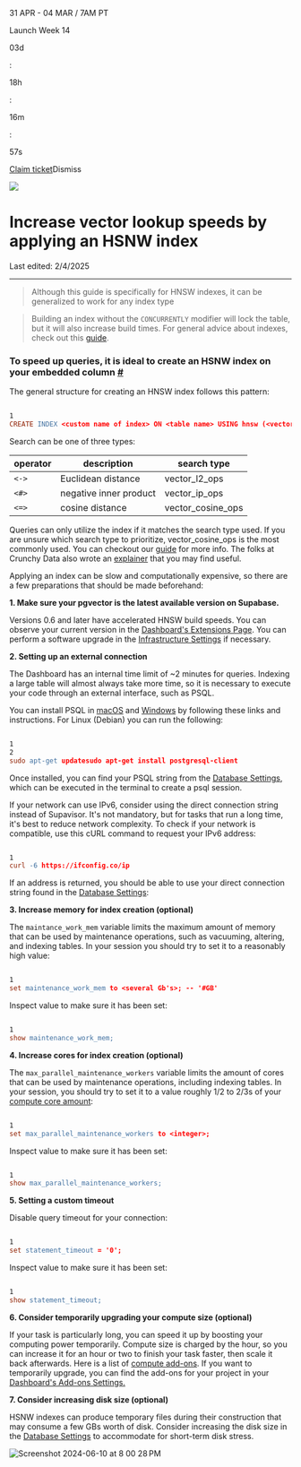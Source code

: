 31 APR - 04 MAR / 7AM PT

Launch Week 14

03d

:

18h

:

16m

:

57s

[Claim ticket](https://supabase.com/launch-week)Dismiss

![](https://supabase.com/docs/_next/image?url=%2Fdocs%2Fimg%2Flaunchweek%2F14%2Fpromo-banner-bg.png&w=3840&q=100&dpl=dpl_9WgBm3X43HXGqPuPh4vSvQgRaZyZ)

# Increase vector lookup speeds by applying an HSNW index

Last edited: 2/4/2025

* * *

> Although this guide is specifically for HNSW indexes, it can be generalized to work for any index type

> Building an index without the `CONCURRENTLY` modifier will lock the table, but it will also increase build times. For general advice about indexes, check out this [guide](https://github.com/orgs/supabase/discussions/22449).

### **To speed up queries, it is ideal to create an HSNW index on your embedded column** [\#](https://supabase.com/docs/guides/troubleshooting/increase-vector-lookup-speeds-by-applying-an-hsnw-index-ohLHUM\#to-speed-up-queries-it-is-ideal-to-create-an-hsnw-index-on-your-embedded-column)

The general structure for creating an HNSW index follows this pattern:

```flex

1
CREATE INDEX <custom name of index> ON <table name> USING hnsw (<vectorized column> <search type>);
```

Search can be one of three types:

| operator | description | search type |
| --- | --- | --- |
| `<->` | Euclidean distance | vector\_l2\_ops |
| `<#>` | negative inner product | vector\_ip\_ops |
| `<=>` | cosine distance | vector\_cosine\_ops |

Queries can only utilize the index if it matches the search type used. If you are unsure which search type to prioritize, vector\_cosine\_ops is the most commonly used. You can checkout our [guide](https://supabase.com/docs/guides/ai/vector-indexes/hnsw-indexes) for more info. The folks at Crunchy Data also wrote an [explainer](https://www.crunchydata.com/blog/hnsw-indexes-with-postgres-and-pgvector) that you may find useful.

Applying an index can be slow and computationally expensive, so there are a few preparations that should be made beforehand:

**1\. Make sure your pgvector is the latest available version on Supabase.**

Versions 0.6 and later have accelerated HNSW build speeds. You can observe your current version in the [Dashboard's Extensions Page](https://supabase.com/dashboard/project/_/database/extensions). You can perform a software upgrade in the [Infrastructure Settings](https://supabase.com/dashboard/project/_/settings/infrastructure) if necessary.

**2\. Setting up an external connection**

The Dashboard has an internal time limit of ~2 minutes for queries. Indexing a large table will almost always take more time, so it is necessary to execute your code through an external interface, such as PSQL.

You can install PSQL in [macOS](https://stackoverflow.com/a/49689589/2188186) and [Windows](https://www.postgresql.org/download/windows/) by following these links and instructions.
For Linux (Debian) you can run the following:

```flex

1
2
sudo apt-get updatesudo apt-get install postgresql-client
```

Once installed, you can find your PSQL string from the [Database Settings](https://supabase.com/dashboard/project/_/settings/database), which can be executed in the terminal to create a psql session.

If your network can use IPv6, consider using the direct connection string instead of Supavisor. It's not mandatory, but for tasks that run a long time, it's best to reduce network complexity. To check if your network is compatible, use this cURL command to request your IPv6 address:

```flex

1
curl -6 https://ifconfig.co/ip
```

If an address is returned, you should be able to use your direct connection string found in the [Database Settings](https://supabase.com/dashboard/project/_/settings/database):

**3\. Increase memory for index creation (optional)**

The `maintance_work_mem` variable limits the maximum amount of memory that can be used by maintenance operations, such as vacuuming, altering, and indexing tables. In your session you should try to set it to a reasonably high value:

```flex

1
set maintenance_work_mem to <several Gb's>; -- '#GB'
```

Inspect value to make sure it has been set:

```flex

1
show maintenance_work_mem;
```

**4\. Increase cores for index creation (optional)**

The `max_parallel_maintenance_workers` variable limits the amount of cores that can be used by maintenance operations, including indexing tables. In your session, you should try to set it to a value roughly 1/2 to 2/3s of your [compute core amount](https://supabase.com/docs/guides/platform/compute-add-ons):

```flex

1
set max_parallel_maintenance_workers to <integer>;
```

Inspect value to make sure it has been set:

```flex

1
show max_parallel_maintenance_workers;
```

**5\. Setting a custom timeout**

Disable query timeout for your connection:

```flex

1
set statement_timeout = '0';
```

Inspect value to make sure it has been set:

```flex

1
show statement_timeout;
```

**6\. Consider temporarily upgrading your compute size (optional)**

If your task is particularly long, you can speed it up by boosting your computing power temporarily. Compute size is charged by the hour, so you can increase it for an hour or two to finish your task faster, then scale it back afterwards. Here is a list of [compute add-ons](https://supabase.com/docs/guides/platform/compute-add-ons). If you want to temporarily upgrade, you can find the add-ons for your project in your [Dashboard's Add-ons Settings.](https://supabase.green/dashboard/project/_/settings/addons)

**7\. Consider increasing disk size (optional)**

HSNW indexes can produce temporary files during their construction that may consume a few GBs worth of disk. Consider increasing the disk size in the [Database Settings](https://supabase.com/dashboard/project/_/settings/database) to accommodate for short-term disk stress.

![Screenshot 2024-06-10 at 8 00 28 PM](https://github.com/supabase/supabase/assets/91111415/9820e214-8796-4b56-91a3-2e73e4836b2f)